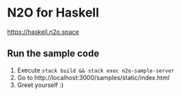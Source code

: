 # N2O for Haskell

https://haskell.n2o.space

## Run the sample code

1. Execute `stack build && stack exec n2o-sample-server`
2. Go to http://localhost:3000/samples/static/index.html
3. Greet yourself :)
